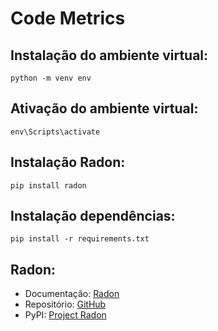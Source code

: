 # Code Metrics

  ## Instalação do ambiente virtual:
    python -m venv env
  
  ## Ativação do ambiente virtual:
    env\Scripts\activate
  
  ## Instalação Radon:
    pip install radon
  
  ## Instalação dependências:
    pip install -r requirements.txt
  
  ## Radon:
   * Documentação: [Radon](https://radon.readthedocs.io/en/latest/index.html)
   * Repositório: [GitHub](https://github.com/rubik/radon)
   * PyPI: [Project Radon](https://pypi.org/project/radon/)